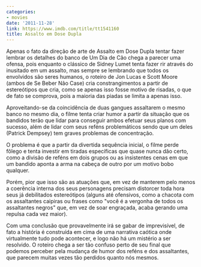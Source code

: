```yaml
---
categories:
- movies
date: '2011-11-28'
link: https://www.imdb.com/title/tt1541160
title: Assalto em Dose Dupla
---
```


Apenas o fato da direção de arte de Assalto em Dose Dupla tentar fazer lembrar os detalhes do banco de Um Dia de Cão chega a parecer uma ofensa, pois enquanto o clássico de Sidney Lumet tenta fazer rir através do inusitado em um assalto, mas sempre se lembrando que todos os envolvidos são seres humanos, o roteiro de Jon Lucas e Scott Moore (ambos de Se Beber Não Case) cria constrangimentos a partir de estereótipos que cria, como se apenas isso fosse motivo de risadas, o que de fato se comprova, pois a maioria das piadas se limita a apenas isso.

Aproveitando-se da coincidência de duas gangues assaltarem o mesmo banco no mesmo dia, o filme tenta criar humor a partir da situação que os bandidos terão que lidar para conseguir ambos efetuar seus planos com sucesso, além de lidar com seus reféns problemáticos sendo que um deles (Patrick Dempsey) tem graves problemas de concentração.

O problema é que a partir da divertida sequência inicial, o filme perde fôlego e tenta investir em tiradas específicas que quase nunca dão certo, como a divisão de reféns em dois grupos ou as insistentes cenas em que um bandido aponta a arma na cabeça de outro por um motivo bobo qualquer.

Porém, pior que isso são as atuações que, em vez de manterem pelo menos a coerência interna dos seus personagens precisam distorcer toda hora seus já debilitados estereótipos (alguns até ofensivos, como a chacota com os assaltantes caipiras ou frases como "você é a vergonha de todos os assaltantes negros" que, em vez de soar engraçada, acaba gerando uma repulsa cada vez maior).

Com uma conclusão que provavelmente irá se gabar de imprevisível, de fato a história é construída em cima de uma narrativa caótica onde virtualmente tudo pode acontecer, e logo não há um mistério a ser resolvido. O roteiro chega a ser tão confuso perto de seu final que podemos perceber pela mudança de humor dos reféns e dos assaltantes, que parecem muitas vezes tão perdidos quanto nós mesmos.